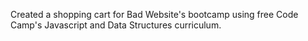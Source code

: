 Created a shopping cart for Bad Website's bootcamp using free Code Camp's Javascript and Data Structures curriculum.
